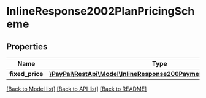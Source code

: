 # InlineResponse2002PlanPricingScheme

## Properties
Name | Type | Description | Notes
------------ | ------------- | ------------- | -------------
**fixed_price** | [**\PayPal\RestApi\Model\InlineResponse200PaymentPreferencesSetupFee**](InlineResponse200PaymentPreferencesSetupFee.md) |  | [optional] 

[[Back to Model list]](../README.md#documentation-for-models) [[Back to API list]](../README.md#documentation-for-api-endpoints) [[Back to README]](../README.md)


